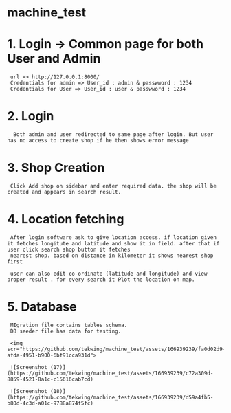 # machine_test

# 1. Login -> Common page for both User and Admin 
     url => http://127.0.0.1:8000/
     Credentials for admin => User_id : admin & passwword : 1234
     Credentials for User => User_id : user & passwword : 1234
     
# 2.  Login
      Both admin and user redirected to same page after login. But user has no access to create shop if he then shows error message 

# 3. Shop Creation 
     Click Add shop on sidebar and enter required data. the shop will be created and appears in search result.

# 4. Location fetching 
     After login software ask to give location access. if location given it fetches longitute and latitude and show it in field. after that if user click search shop button it fetches 
     nearest shop. based on distance in kilometer it shows nearest shop first

     user can also edit co-ordinate (latitude and longitude) and view proper result . for every search it Plot the location on map.

# 5. Database
     MIgration file contains tables schema.
     DB seeder file has data for testing.
     
     <img scr="https://github.com/tekwing/machine_test/assets/166939239/fa0d02d9-afda-4951-b900-6bf91cca931d">

     ![Screenshot (17)](https://github.com/tekwing/machine_test/assets/166939239/c72a309d-8859-4521-8a1c-c15616cab7cd)

     ![Screenshot (18)](https://github.com/tekwing/machine_test/assets/166939239/d59a4fb5-b80d-4c3d-a01c-9788a874f5fc)



